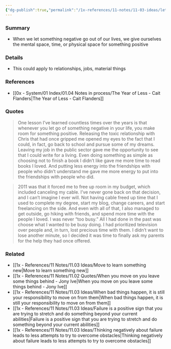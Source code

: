 ```yaml
---
{"dg-publish":true,"permalink":"/1x-references/11-notes/11-03-ideas/letting-something-negative-go-out-of-our-lives-leaves-space-for-something-positive/","title":"Letting something negative go out of our lives leaves space for something positive","created":"2024-08-08T21:10:57.973+03:00","updated":"2024-08-08T21:27:12.832+03:00"}
---
```



### Summary
- When we let something negative go out of our lives, we give ourselves the mental space, time, or physical space for something positive

### Details
- This could apply to relationships, jobs, material things

### References
- [[0x - System/01 Index/01.04 Notes in process/The Year of Less - Cait Flanders\|The Year of Less - Cait Flanders]]

### Quotes
> One lesson I’ve learned countless times over the years is that whenever you let go of something negative in your life, you make room for something positive. Releasing the toxic relationship with Chris that had once gripped me opened my eyes to the fact that I could, in fact, go back to school and pursue some of my dreams. Leaving my job in the public sector gave me the opportunity to see that I could write for a living. Even doing something as simple as choosing not to finish a book I didn’t like gave me more time to read books I loved. And putting less energy into the friendships with people who didn’t understand me gave me more energy to put into the friendships with people who did.

> 2011 was that it forced me to free up room in my budget, which included canceling my cable. I’ve never gone back on that decision, and I can’t imagine I ever will. Not having cable freed up time that I used to complete my degree, start my blog, change careers, and start freelancing on the side. And even with all of that, I also managed to get outside, go hiking with friends, and spend more time with the people I loved. I was never “too busy.” All I had done in the past was choose what I wanted to be busy doing. I had prioritized television over people and, in turn, lost precious time with them. I didn’t want to lose another minute, so I decided it was time to finally ask my parents for the help they had once offered.


### Related
- [[1x - References/11 Notes/11.03 Ideas/Move to learn something new\|Move to learn something new]]
- [[1x - References/11 Notes/11.02 Quotes/When you move on you leave some things behind - Jony Ive\|When you move on you leave some things behind - Jony Ive]]
- [[1x - References/11 Notes/11.03 Ideas/When bad things happen, it is still your responsibility to move on from them\|When bad things happen, it is still your responsibility to move on from them]]
- [[1x - References/11 Notes/11.03 Ideas/Failure is a positive sign that you are trying to stretch and do something beyond your current abilities\|Failure is a positive sign that you are trying to stretch and do something beyond your current abilities]]
- [[1x - References/11 Notes/11.03 Ideas/Thinking negatively about failure leads to less attempts to try to overcome obstacles\|Thinking negatively about failure leads to less attempts to try to overcome obstacles]]